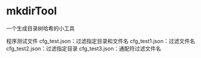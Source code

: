 # mkdirTool
一个生成目录树哈希的小工具

程序测试文件
cfg_test.json：过滤指定目录和文件名
cfg_test1.json：过滤文件名
cfg_test2.json：过滤指定目录
cfg_test3.json：通配符过滤文件名

